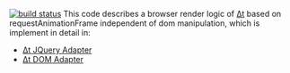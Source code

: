 [![build status](https://secure.travis-ci.org/dodo/node-dt-browser.png)](http://travis-ci.org/dodo/node-dt-browser)
This code describes a browser render logic of [Δt](https://github.com/dodo/node-dynamictemplate/) based on requestAnimationFrame independent of dom manipulation, which is implement in detail in:
 * [Δt JQuery Adapter](https://github.com/dodo/node-dt-jquery/)
 * [Δt DOM Adapter](https://github.com/dodo/node-dt-dom/)
